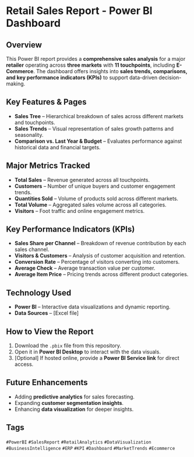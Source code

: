 
# **Retail Sales Report - Power BI Dashboard**  

## **Overview**  
This Power BI report provides a **comprehensive sales analysis** for a major **retailer** operating across **three markets** with **11 touchpoints**, including **E-Commerce**. The dashboard offers insights into **sales trends, comparisons, and key performance indicators (KPIs)** to support data-driven decision-making.

## **Key Features & Pages**  
- **Sales Tree** – Hierarchical breakdown of sales across different markets and touchpoints.  
- **Sales Trends** – Visual representation of sales growth patterns and seasonality.  
- **Comparison vs. Last Year & Budget** – Evaluates performance against historical data and financial targets.  

## **Major Metrics Tracked**  
- **Total Sales** – Revenue generated across all touchpoints.  
- **Customers** – Number of unique buyers and customer engagement trends.  
- **Quantities Sold** – Volume of products sold across different markets.  
- **Total Volume** – Aggregated sales volume across all categories.  
- **Visitors** – Foot traffic and online engagement metrics.  

## **Key Performance Indicators (KPIs)**  
- **Sales Share per Channel** – Breakdown of revenue contribution by each sales channel.  
- **Visitors & Customers** – Analysis of customer acquisition and retention.  
- **Conversion Rate** – Percentage of visitors converting into customers.  
- **Average Check** – Average transaction value per customer.  
- **Average Item Price** – Pricing trends across different product categories.  

## **Technology Used**  
- **Power BI** – Interactive data visualizations and dynamic reporting.  
- **Data Sources** – [Excel file]  

## **How to View the Report**  
1. Download the `.pbix` file from this repository.  
2. Open it in **Power BI Desktop** to interact with the data visuals.  
3. [Optional] If hosted online, provide a **Power BI Service link** for direct access.  

## **Future Enhancements**  
- Adding **predictive analytics** for sales forecasting.  
- Expanding **customer segmentation insights**.  
- Enhancing **data visualization** for deeper insights.  

## **Tags**  
`#PowerBI` `#SalesReport` `#RetailAnalytics` `#DataVisualization` `#BusinessIntelligence` `#ERP` `#KPI` `#Dashboard` `#MarketTrends` `#Ecommerce`  


